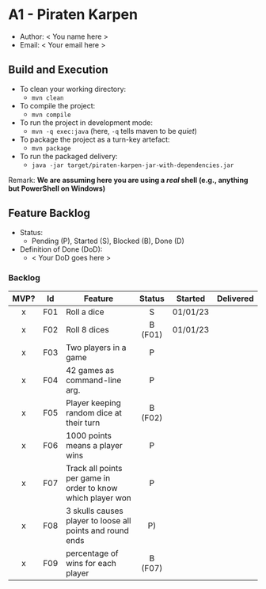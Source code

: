 # A1 - Piraten Karpen

  * Author: < You name here >
  * Email: < Your email here >

## Build and Execution

  * To clean your working directory:
    * `mvn clean`
  * To compile the project:
    * `mvn compile`
  * To run the project in development mode:
    * `mvn -q exec:java` (here, `-q` tells maven to be _quiet_)
  * To package the project as a turn-key artefact:
    * `mvn package`
  * To run the packaged delivery:
    * `java -jar target/piraten-karpen-jar-with-dependencies.jar` 

Remark: **We are assuming here you are using a _real_ shell (e.g., anything but PowerShell on Windows)**

## Feature Backlog

 * Status: 
   * Pending (P), Started (S), Blocked (B), Done (D)
 * Definition of Done (DoD):
   * < Your DoD goes here >

### Backlog 

| MVP? | Id  | Feature  | Status  |  Started  | Delivered |
| :-:  |:-:  |---       | :-:     | :-:       | :-:       |
| x   | F01 | Roll a dice |  S | 01/01/23 |  |
| x   | F02 | Roll 8 dices |  B (F01) | 01/01/23 |  |
| x   | F03 |  Two players in a game | P  |   |
| x   | F04 | 42 games as command-line arg.  |  P  |   |
| x   | F05 | Player keeping random dice at their turn | B (F02) | | 
| x   | F06 | 1000 points means a player wins | P | | 
| x   | F07 | Track all points per game in order to know which player won| P | |
| x   | F08 | 3 skulls causes player to loose all points and round ends | P) | | 
| x   | F09 | percentage of wins for each player | B (F07) | | 
